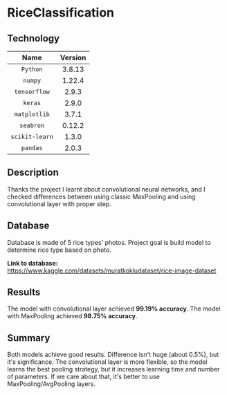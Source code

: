 # RiceClassification

## Technology
|    **Name**     | **Version** |
|:---------------:|:-----------:|
|    `Python`     |   3.8.13    |
|     `numpy`     |   1.22.4    |
|  `tensorflow`   |    2.9.3    |
|     `keras`     |    2.9.0    |
|  `matplotlib`   |    3.7.1    |
|    `seabron`    |   0.12.2    |
| `scikit-learn`  |    1.3.0    |
|    `pandas`     |    2.0.3    |

## Description
Thanks the project I learnt about convolutional neural networks, and I
checked differences between using classic MaxPooling and using convolutional 
layer with proper step.

## Database
Database is made of 5 rice types' photos. Project goal is build model to
determine rice type based on photo.

**Link to database:**
https://www.kaggle.com/datasets/muratkokludataset/rice-image-dataset

## Results

The model with convolutional layer achieved **99.19% accuracy**.
The model with MaxPooling achieved **98.75% accuracy**.

## Summary
Both models achieve good results. Difference isn't huge (about 0.5%), but
it's significance. The convolutional layer is more flexible, so the model learns
the best pooling strategy, but it increases learning time and number of 
parameters. If we care about that, it's better to use MaxPooling/AvgPooling 
layers.